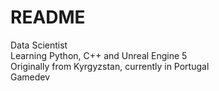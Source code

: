 # README
Data Scientist <br/>
Learning Python, C++ and Unreal Engine 5<br/>
Originally from Kyrgyzstan, currently in Portugal<br/>
Gamedev
